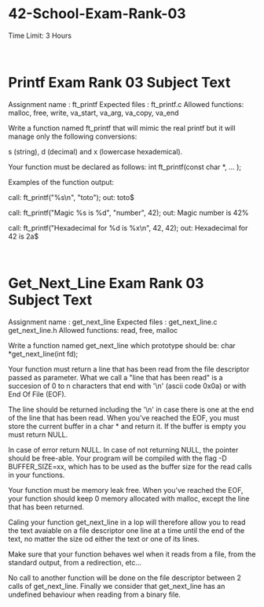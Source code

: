 # 42-School-Exam-Rank-03

Time Limit: 3 Hours <i class="fa-solid fa-clock"></i>

<br>
<h1>Printf Exam Rank 03 Subject Text</h1>

Assignment name : ft_printf
Expected files : ft_printf.c
Allowed functions: malloc, free, write, va_start, va_arg, va_copy, va_end

Write a function named ft_printf that will mimic the real printf but it will manage only the following conversions:

s (string), d (decimal) and x (lowercase hexademical).

Your function must be declared as follows:
int ft_printf(const char *, ... );

Examples of the function output:

call: ft_printf("%s\n", "toto"); out: toto$

call: ft_printf("Magic %s is %d", "number", 42); out: Magic number is 42%

call: ft_printf("Hexadecimal for %d is %x\n", 42, 42); out: Hexadecimal for 42 is 2a$

<br>
<h1> Get_Next_Line Exam Rank 03 Subject Text </h1>

Assignment name : get_next_line
Expected files : get_next_line.c get_next_line.h
Allowed functions: read, free, malloc


Write a function named get_next_line which prototype should be:
char *get_next_line(int fd);


Your function must return a line that has been read from the file descriptor passed as parameter. What we call a "line that has been read" is a succesion of 0 to n characters that end with '\n' (ascii code 0x0a) or with End Of File (EOF).

The line should be returned including the '\n' in case there is one at the end of the line that has been read. When you've reached the EOF, you must store the current buffer in a char * and return it. If the buffer is empty you must return NULL.

In case of error return NULL. In case of not returning NULL, the pointer should be free-able. Your program will be compiled with the flag -D BUFFER_SIZE=xx, which has to be used as the buffer size for the read calls in your functions.

Your function must be memory leak free. When you've reached the EOF, your function should keep 0 memory allocated with malloc, except the line that has been returned.

Caling your function get_next_line in a lop will therefore allow you to read the text avaiable on a file descriptor one line at a time until the end of the text, no matter the size od either the text or one of its lines.

Make sure that your function behaves wel when it reads from a file, from the standard output, from a redirection, etc...

No call to another function will be done on the file descriptor between 2 calls of get_next_line. Finally we consider that get_next_line has an undefined behaviour when reading from a binary file.

